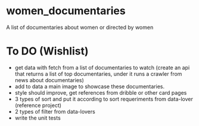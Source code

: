 # women_documentaries

A list of documentaries about women or directed by women

# To DO (Wishlist)

- get data with fetch from a list of documentaries to watch (create an api that returns a list of top documentaries, under it runs a crawler from news about documentaries)
- add to data a main image to showcase these documentaries.
- style should improve, get references from dribble or other card pages
- 3 types of sort and put it according to sort requeriments from data-lover (reference project)
- 2 types of filter from data-lovers
- write the unit tests
